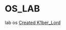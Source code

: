 # OS_LAB
lab os
[Created K1ber_Lord](link "https://docs.google.com/document/d/1wqBZiPeix49CDq0Vjwu4WpdQYANvPgTq/edit?usp=drive_web&ouid=117810285522817337680&rtpof=true")
